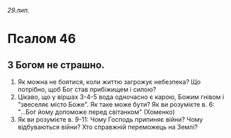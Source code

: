 
_29.лип._

# Псалом 46

## З Богом не страшно.
1. Як можна не боятися, коли життю загрожує небезпека? Що потрібно, щоб Бог став прибіжищем і силою?
2. Цікаво, що у віршах 3-4-5 вода одночасно є карою, Божим гнівом і "звеселяє місто Боже". Як таке може бути? Як ви розумієте в. 6: "...Бог йому допоможе перед світанком" (Хоменко)
3. Як ви розумієте в. 9-11: Чому Господь припиняє війни? Чому відбуваються війни? Хто справжній переможець на Землі?
